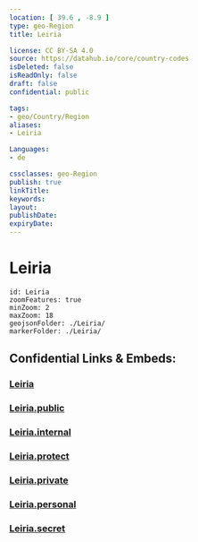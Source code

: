```yaml
---
location: [ 39.6 , -8.9 ] 
type: geo-Region
title: Leiria

license: CC BY-SA 4.0
source: https://datahub.io/core/country-codes
isDeleted: false
isReadOnly: false
draft: false
confidential: public

tags:
- geo/Country/Region
aliases:
- Leiria

Languages:
- de

cssclasses: geo-Region
publish: true
linkTitle: 
keywords: 
layout: 
publishDate: 
expiryDate: 
---
```


# Leiria

```leaflet
id: Leiria
zoomFeatures: true 
minZoom: 2 
maxZoom: 18
geojsonFolder: ./Leiria/
markerFolder: ./Leiria/
```


## Confidential Links & Embeds: 

### [Leiria](/_Standards/Earth/Continent/Europe/Europe~South/Portugal/Districts~Portugal/Leiria.md) 

### [Leiria.public](/_public/Earth/Continent/Europe/Europe~South/Portugal/Districts~Portugal/Leiria.public.md) 

### [Leiria.internal](/_internal/Earth/Continent/Europe/Europe~South/Portugal/Districts~Portugal/Leiria.internal.md) 

### [Leiria.protect](/_protect/Earth/Continent/Europe/Europe~South/Portugal/Districts~Portugal/Leiria.protect.md) 

### [Leiria.private](/_private/Earth/Continent/Europe/Europe~South/Portugal/Districts~Portugal/Leiria.private.md) 

### [Leiria.personal](/_personal/Earth/Continent/Europe/Europe~South/Portugal/Districts~Portugal/Leiria.personal.md) 

### [Leiria.secret](/_secret/Earth/Continent/Europe/Europe~South/Portugal/Districts~Portugal/Leiria.secret.md)

